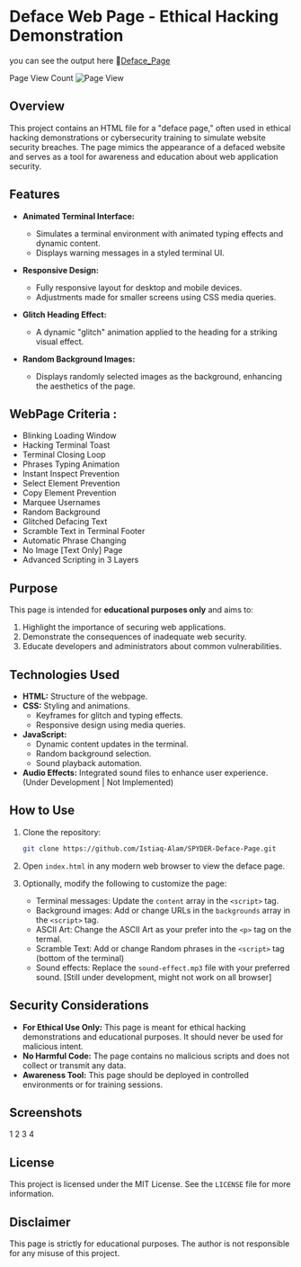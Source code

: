 # Deface Web Page - Ethical Hacking Demonstration
you can see the output here 🔗[Deface_Page](https://istiaq-alam.github.io/SPYDER-Deface-Page/)

Page View Count   ![Page View](https://hits.sh/https://istiaq-alam.github.io/SPYDER-Deface-Page.svg?style=flat-square)

   

## Overview
This project contains an HTML file for a "deface page," often used in ethical hacking demonstrations or cybersecurity training to simulate website security breaches. The page mimics the appearance of a defaced website and serves as a tool for awareness and education about web application security.

## Features

- **Animated Terminal Interface:**
  - Simulates a terminal environment with animated typing effects and dynamic content.
  - Displays warning messages in a styled terminal UI.

- **Responsive Design:**
  - Fully responsive layout for desktop and mobile devices.
  - Adjustments made for smaller screens using CSS media queries.

- **Glitch Heading Effect:**
  - A dynamic "glitch" animation applied to the heading for a striking visual effect.

- **Random Background Images:**
  - Displays randomly selected images as the background, enhancing the aesthetics of the page.

## WebPage Criteria :
- Blinking Loading Window
- Hacking Terminal Toast
- Terminal Closing Loop
- Phrases Typing Animation  
- Instant Inspect Prevention
- Select Element Prevention
- Copy Element Prevention
- Marquee Usernames
- Random Background
- Glitched Defacing Text
- Scramble Text in Terminal Footer 
- Automatic Phrase Changing 
- No Image [Text Only] Page
- Advanced Scripting in 3 Layers

## Purpose
This page is intended for **educational purposes only** and aims to:

1. Highlight the importance of securing web applications.
2. Demonstrate the consequences of inadequate web security.
3. Educate developers and administrators about common vulnerabilities.

## Technologies Used

- **HTML:** Structure of the webpage.
- **CSS:** Styling and animations.
  - Keyframes for glitch and typing effects.
  - Responsive design using media queries.
- **JavaScript:**
  - Dynamic content updates in the terminal.
  - Random background selection.
  - Sound playback automation.
- **Audio Effects:** Integrated sound files to enhance user experience.  (Under Development | Not Implemented)

## How to Use

1. Clone the repository:
   ```bash
   git clone https://github.com/Istiaq-Alam/SPYDER-Deface-Page.git
   ```

2. Open `index.html` in any modern web browser to view the deface page.

3. Optionally, modify the following to customize the page:
   - Terminal messages: Update the `content` array in the `<script>` tag.
   - Background images: Add or change URLs in the `backgrounds` array in the `<script>` tag.
   - ASCII Art: Change the ASCII Art as your prefer into the `<p>` tag on the termal.
   - Scramble Text: Add or change Random phrases in the `<script>` tag (bottom of the terminal) 
   - Sound effects: Replace the `sound-effect.mp3` file with your preferred sound. [Still under development, might not work on all browser] 

## Security Considerations

- **For Ethical Use Only:** This page is meant for ethical hacking demonstrations and educational purposes. It should never be used for malicious intent.
- **No Harmful Code:** The page contains no malicious scripts and does not collect or transmit any data.
- **Awareness Tool:** This page should be deployed in controlled environments or for training sessions.

## Screenshots
1
2
3
4


## License
This project is licensed under the MIT License. See the `LICENSE` file for more information.

## Disclaimer
This page is strictly for educational purposes. The author is not responsible for any misuse of this project.
